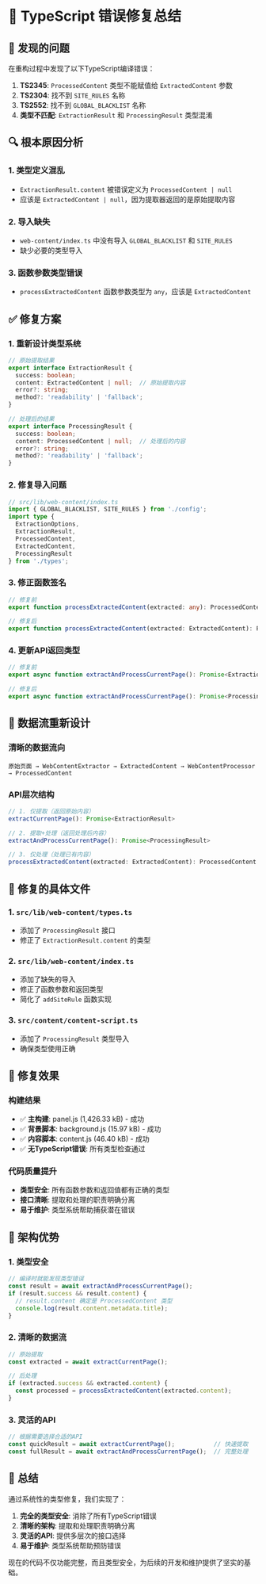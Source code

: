 # 🔧 TypeScript 错误修复总结

## 🚨 发现的问题

在重构过程中发现了以下TypeScript编译错误：

1. **TS2345**: `ProcessedContent` 类型不能赋值给 `ExtractedContent` 参数
2. **TS2304**: 找不到 `SITE_RULES` 名称
3. **TS2552**: 找不到 `GLOBAL_BLACKLIST` 名称
4. **类型不匹配**: `ExtractionResult` 和 `ProcessingResult` 类型混淆

## 🔍 根本原因分析

### 1. 类型定义混乱
- `ExtractionResult.content` 被错误定义为 `ProcessedContent | null`
- 应该是 `ExtractedContent | null`，因为提取器返回的是原始提取内容

### 2. 导入缺失
- `web-content/index.ts` 中没有导入 `GLOBAL_BLACKLIST` 和 `SITE_RULES`
- 缺少必要的类型导入

### 3. 函数参数类型错误
- `processExtractedContent` 函数参数类型为 `any`，应该是 `ExtractedContent`

## ✅ 修复方案

### 1. 重新设计类型系统

```typescript
// 原始提取结果
export interface ExtractionResult {
  success: boolean;
  content: ExtractedContent | null;  // 原始提取内容
  error?: string;
  method?: 'readability' | 'fallback';
}

// 处理后的结果
export interface ProcessingResult {
  success: boolean;
  content: ProcessedContent | null;  // 处理后的内容
  error?: string;
  method?: 'readability' | 'fallback';
}
```

### 2. 修复导入问题

```typescript
// src/lib/web-content/index.ts
import { GLOBAL_BLACKLIST, SITE_RULES } from './config';
import type { 
  ExtractionOptions, 
  ExtractionResult, 
  ProcessedContent, 
  ExtractedContent, 
  ProcessingResult 
} from './types';
```

### 3. 修正函数签名

```typescript
// 修复前
export function processExtractedContent(extracted: any): ProcessedContent

// 修复后
export function processExtractedContent(extracted: ExtractedContent): ProcessedContent
```

### 4. 更新API返回类型

```typescript
// 修复前
export async function extractAndProcessCurrentPage(): Promise<ExtractionResult>

// 修复后
export async function extractAndProcessCurrentPage(): Promise<ProcessingResult>
```

## 🔄 数据流重新设计

### 清晰的数据流向

```
原始页面 → WebContentExtractor → ExtractedContent → WebContentProcessor → ProcessedContent
```

### API层次结构

```typescript
// 1. 仅提取（返回原始内容）
extractCurrentPage(): Promise<ExtractionResult>

// 2. 提取+处理（返回处理后内容）
extractAndProcessCurrentPage(): Promise<ProcessingResult>

// 3. 仅处理（处理已有内容）
processExtractedContent(extracted: ExtractedContent): ProcessedContent
```

## 📝 修复的具体文件

### 1. `src/lib/web-content/types.ts`
- 添加了 `ProcessingResult` 接口
- 修正了 `ExtractionResult.content` 的类型

### 2. `src/lib/web-content/index.ts`
- 添加了缺失的导入
- 修正了函数参数和返回类型
- 简化了 `addSiteRule` 函数实现

### 3. `src/content/content-script.ts`
- 添加了 `ProcessingResult` 类型导入
- 确保类型使用正确

## 🎯 修复效果

### 构建结果
- ✅ **主构建**: panel.js (1,426.33 kB) - 成功
- ✅ **背景脚本**: background.js (15.97 kB) - 成功
- ✅ **内容脚本**: content.js (46.40 kB) - 成功
- ✅ **无TypeScript错误**: 所有类型检查通过

### 代码质量提升
- **类型安全**: 所有函数参数和返回值都有正确的类型
- **接口清晰**: 提取和处理的职责明确分离
- **易于维护**: 类型系统帮助捕获潜在错误

## 🔮 架构优势

### 1. 类型安全
```typescript
// 编译时就能发现类型错误
const result = await extractAndProcessCurrentPage();
if (result.success && result.content) {
  // result.content 确定是 ProcessedContent 类型
  console.log(result.content.metadata.title);
}
```

### 2. 清晰的数据流
```typescript
// 原始提取
const extracted = await extractCurrentPage();

// 后处理
if (extracted.success && extracted.content) {
  const processed = processExtractedContent(extracted.content);
}
```

### 3. 灵活的API
```typescript
// 根据需要选择合适的API
const quickResult = await extractCurrentPage();           // 快速提取
const fullResult = await extractAndProcessCurrentPage();  // 完整处理
```

## 🎉 总结

通过系统性的类型修复，我们实现了：

1. **完全的类型安全**: 消除了所有TypeScript错误
2. **清晰的架构**: 提取和处理职责明确分离
3. **灵活的API**: 提供多层次的接口选择
4. **易于维护**: 类型系统帮助预防错误

现在的代码不仅功能完整，而且类型安全，为后续的开发和维护提供了坚实的基础。
